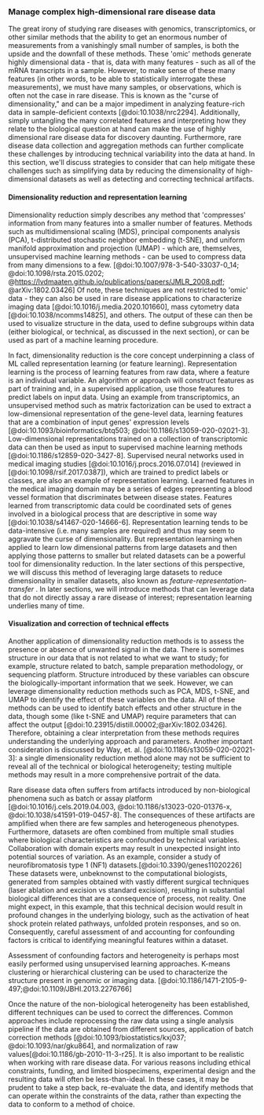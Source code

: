 ### Manage complex high-dimensional rare disease data

The great irony of studying rare diseases with genomics, transcriptomics, or other similar methods that the ability to get an enormous number of measurements from a vanishingly small number of samples, is both the upside and the downfall of these methods.
These 'omic' methods generate highly dimensional data - that is, data with many features - such as all of the mRNA transcripts in a sample. 
However, to make sense of these many features (in other words, to be able to statistically interrogate these measurements), we must have many samples, or observations, which is often not the case in rare disease. 
This is known as the "curse of dimensionality," and can be a major impediment in analyzing feature-rich data in sample-deficient contexts [@doi:10.1038/nrc2294].
Additionally, simply untangling the many correlated features and interpreting how they relate to the biological question at hand can make the use of highly dimensional rare disease data for discovery daunting. 
Furthermore, rare disease data collection and aggregation methods can further complicate these challenges by introducing technical variability into the data at hand. 
In this section, we'll discuss strategies to consider that can help mitigate these challenges such as simplifying data by reducing the dimensionality of high-dimensional datasets as well as detecting and correcting technical artifacts. 

<!-- TODO: If we talk about *feature selection* in addition to feature/representation learning, that might set up model complexity nicely! --> 

#### Dimensionality reduction and representation learning

Dimensionality reduction simply describes any method that 'compresses' information from many features into a smaller number of features.
Methods such as multidimensional scaling (MDS), principal components analysis (PCA), t-distributed stochastic neighbor embedding (t-SNE), and uniform manifold approximation and projection (UMAP) - which are, themselves, unsupervised machine learning methods - can be used to compress data from many dimensions to a few. [@doi:10.1007/978-3-540-33037-0_14; @doi:10.1098/rsta.2015.0202; @https://lvdmaaten.github.io/publications/papers/JMLR_2008.pdf; @arXiv:1802.03426]
Of note, these techniques are not restricted to 'omic' data - they can also be used in rare disease applications to characterize imaging data [@doi:10.1016/j.media.2020.101660], mass cytometry data [@doi:10.1038/ncomms14825], and others.
The output of these  can then be used to visualize structure in the data, used to define subgroups within data (either biological, or technical, as discussed in the next section), or can be used as part of a machine learning procedure. 
<!--RJA TODO: Add examples? Not sure how useful-->

In fact, dimensionality reduction is the core concept underpinning a class of ML called representation learning (or feature learning).
Representation learning is the process of learning features from raw data, where a feature is an individual variable.
An algorithm or approach will construct features as part of training and, in a supervised application, use those features to predict labels on input data.
Using an example from transcriptomics, an unsupervised method such as matrix factorization can be used to extract a low-dimensional representation of the gene-level data, learning features that are a combination of input genes' expression levels [@doi:10.1093/bioinformatics/btq503; @doi:10.1186/s13059-020-02021-3].
Low-dimensional representations trained on a collection of transcriptomic data can then be used as input to supervised machine learning methods [@doi:10.1186/s12859-020-3427-8].
Supervised neural networks used in medical imaging studies [@doi:10.1016/j.procs.2016.07.014] (reviewed in [@doi:10.1098/rsif.2017.0387]), which are trained to predict labels or classes, are also an example of representation learning.
Learned features in the medical imaging domain may be a series of edges representing a blood vessel formation that discriminates between disease states.
Features learned from transcriptomic data could be coordinated sets of genes involved in a biological process that are descriptive in some way [@doi:10.1038/s41467-020-14666-6].
Representation learning tends to be data-intensive (i.e. many samples are required) and thus may seem to aggravate the curse of dimensionality.
But representation learning when applied to learn low dimensional patterns from large datasets and then applying those patterns to smaller but related datasets can be a powerful tool for dimensionality reduction.
In the later sections of this perspective, we will discuss this method of leveraging large datasets to reduce dimensionality in smaller datasets, also known as _feature-representation-transfer_ .
In later sections, we will introduce methods that can leverage data that do not directly assay a rare disease of interest; representation learning underlies many of time.

#### Visualization and correction of technical effects

Another application of dimensionality reduction methods is to assess the presence or absence of unwanted signal in the data. 
There is sometimes structure in our data that is not related to what we want to study; for example, structure related to batch, sample preparation methodology, or sequencing platform. 
Structure introduced by these variables can obscure the biologically-important information that we seek. 
However, we can leverage dimensionality reduction methods such as PCA, MDS, t-SNE, and UMAP to identify the effect of these variables on the data. 
All of these methods can be used to identify batch effects and other structure in the data, though some (like t-SNE and UMAP) require parameters that can affect the output [@doi:10.23915/distill.00002;@arXiv:1802.03426].
Therefore, obtaining a clear interpretation from these methods requires understanding the underlying approach and parameters.
Another important consideration is discussed by Way, et. al. [@doi:10.1186/s13059-020-02021-3]: a single dimensionality reduction method alone may not be sufficient to reveal all of the technical or biological heterogeneity; testing multiple methods may result in a more comprehensive portrait of the data.

<!-- TODO: Refs! -->
Rare disease data often suffers from artifacts introduced by non-biological phenomena such as batch or assay platform [@doi:10.1016/j.cels.2019.04.003, @doi:10.1186/s13023-020-01376-x, @doi:10.1038/s41591-019-0457-8].
The consequences of these artifacts are amplified when there are few samples and heterogeneous phenotypes.
Furthermore, datasets are often combined from multiple small studies where biological characteristics are confounded by technical variables.
Collaboration with domain experts may result in unexpected insight into potential sources of variation.
As an example, consider a study of neurofibromatosis type 1 (NF1) datasets.[@doi:10.3390/genes11020226]
These datasets were, unbeknownst to the computational biologists, generated from samples obtained with vastly different surgical techniques (laser ablation and excision vs standard excision), resulting in substantial biological differences that are a consequence of process, not reality. One might expect, in this example, that this technical decision would result in profound changes in the underlying biology, such as the activation of heat shock protein related pathways, unfolded protein responses, and so on. 
Consequently, careful assessment of and accounting for confounding factors is critical to identifying meaningful features within a dataset.

Assessment of confounding factors and heterogeneity is perhaps most easily performed using unsupervised learning approaches.
K-means clustering or hierarchical clustering can be used to characterize the structure present in genomic or imaging data. [@doi:10.1186/1471-2105-9-497;@doi:10.1109/JBHI.2013.2276766] <!-- TODO: Make reference to the dimensionality reduction section above -->

Once the nature of the non-biological heterogeneity has been established, different techniques can be used to correct the differences.
Common approaches include reprocessing the raw data using a single analysis pipeline if the data are obtained from different sources, application of batch correction methods [@doi:10.1093/biostatistics/kxj037; @doi:10.1093/nar/gku864], and normalization of raw values[@doi:10.1186/gb-2010-11-3-r25].
It is also important to be realistic when working with rare disease data.
For various reasons including ethical constraints, funding, and limited biospecimens, experimental design and the resulting data will often be less-than-ideal.
In these cases, it may be prudent to take a step back, re-evaluate the data, and identify methods that can operate within the constraints of the data, rather than expecting the data to conform to a method of choice.
